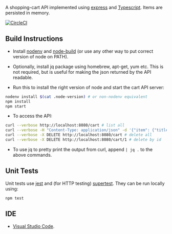 A shopping-cart API implemented using [express](https://expressjs.com/) and [Typescript](https://www.typescriptlang.org/). Items are persisted in memory.

[![CircleCI](https://circleci.com/gh/jg210/cart.svg?style=svg)](https://circleci.com/gh/jg210/cart)

## Build Instructions

* Install [nodenv](https://github.com/nodenv/nodenv#installation) and [node-build](https://github.com/nodenv/node-build#installation) (or use any other way to put correct version of node on PATH).

* Optionally, install jq package using homebrew, apt-get, yum etc. This is not required, but is useful for making the json returned by the API readable.

* Run this to install the right version of node and start the cart API server:

```sh
nodenv install $(cat .node-version) # or non-nodenv equivalent
npm install
npm start
```

* To access the API:

```sh
curl --verbose http://localhost:8080/cart # list all
curl --verbose -H "Content-Type: application/json" -d '{"item": {"title": "pumps", "price": 1999}}' http://localhost:8080/cart # add item
curl --verbose -X DELETE http://localhost:8080/cart # delete all
curl --verbose -X DELETE http://localhost:8080/cart/1 # delete by id
```

* To use jq to pretty print the output from curl, append `| jq .` to the above commands.

## Unit Tests

Unit tests use [jest](https://jestjs.io/) and (for HTTP testing) [supertest](https://github.com/visionmedia/supertest). They can be run locally using:

```
npm test
```

## IDE

* [Visual Studio Code](https://code.visualstudio.com/).
